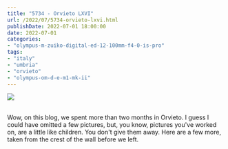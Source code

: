```yaml
---
title: "5734 - Orvieto LXVI"
url: /2022/07/5734-orvieto-lxvi.html
publishDate: 2022-07-01 18:00:00
date: 2022-07-01
categories:
- "olympus-m-zuiko-digital-ed-12-100mm-f4-0-is-pro"
tags:
- "italy"
- "umbria"
- "orvieto"
- "olympus-om-d-e-m1-mk-ii"
---
```

<div class="container">
<div class="center"><a target="_blank" href="https://d25zfm9zpd7gm5.cloudfront.net/1200x1200/2019/20190905_160614_lr.jpg"><img class="webfeedsFeaturedVisual" src="https://d25zfm9zpd7gm5.cloudfront.net/0600x0600/2019/20190905_160614_lr.jpg" /></a></div>
</div>
<br />

Wow, on this blog, we spent more than two months in Orvieto.
I guess I could have omitted a few pictures, but, you know,
pictures you've worked on, are a little like children. You
don't give them away. Here are a few more, taken from the
crest of the wall before we left.
